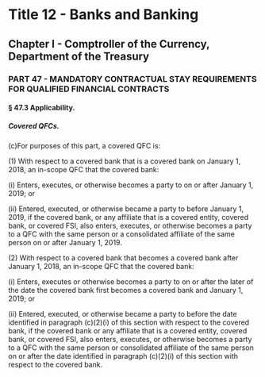 
# Title 12 - Banks and Banking
## Chapter I - Comptroller of the Currency, Department of the Treasury
### PART 47 - MANDATORY CONTRACTUAL STAY REQUIREMENTS FOR QUALIFIED FINANCIAL CONTRACTS
#### § 47.3 Applicability.
##### Covered QFCs.

(c)For purposes of this part, a covered QFC is:

(1) With respect to a covered bank that is a covered bank on January 1, 2018, an in-scope QFC that the covered bank:

(i) Enters, executes, or otherwise becomes a party to on or after January 1, 2019; or

(ii) Entered, executed, or otherwise became a party to before January 1, 2019, if the covered bank, or any affiliate that is a covered entity, covered bank, or covered FSI, also enters, executes, or otherwise becomes a party to a QFC with the same person or a consolidated affiliate of the same person on or after January 1, 2019.

(2) With respect to a covered bank that becomes a covered bank after January 1, 2018, an in-scope QFC that the covered bank:

(i) Enters, executes or otherwise becomes a party to on or after the later of the date the covered bank first becomes a covered bank and January 1, 2019; or

(ii) Entered, executed, or otherwise became a party to before the date identified in paragraph (c)(2)(i) of this section with respect to the covered bank, if the covered bank or any affiliate that is a covered entity, covered bank, or covered FSI, also enters, executes, or otherwise becomes a party to a QFC with the same person or consolidated affiliate of the same person on or after the date identified in paragraph (c)(2)(i) of this section with respect to the covered bank.
